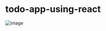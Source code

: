 # todo-app-using-react
![image](https://github.com/SAdhikary2/todo-app-using-react/assets/111040369/84953f79-c822-48f4-af7f-25d730cd9107)
